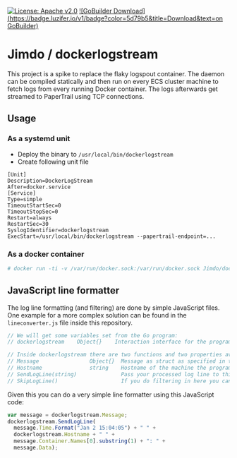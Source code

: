 [![License: Apache v2.0](https://badge.luzifer.io/v1/badge?color=5d79b5&title=license&text=Apache+v2.0)](http://www.apache.org/licenses/LICENSE-2.0)
[![GoBuilder Download](https://badge.luzifer.io/v1/badge?color=5d79b5&title=Download&text=on GoBuilder)](https://gobuilder.me/github.com/Jimdo/dockerlogstream)


# Jimdo / dockerlogstream

This project is a spike to replace the flaky logspout container. The daemon can be compiled statically and then run on every ECS cluster machine to fetch logs from every running Docker container. The logs afterwards get streamed to PaperTrail using TCP connections.

## Usage

### As a systemd unit

- Deploy the binary to `/usr/local/bin/dockerlogstream`
- Create following unit file

```
[Unit]
Description=DockerLogStream
After=docker.service
[Service]
Type=simple
TimeoutStartSec=0
TimeoutStopSec=0
Restart=always
RestartSec=30
SyslogIdentifier=dockerlogstream
ExecStart=/usr/local/bin/dockerlogstream --papertrail-endpoint=...
```

### As a docker container

```bash
# docker run -ti -v /var/run/docker.sock:/var/run/docker.sock Jimdo/dockerlogstream --papertrail-endpoint=...
```

## JavaScript line formatter

The log line formatting (and filtering) are done by simple JavaScript files. One example for a more complex solution can be found in the `lineconverter.js` file inside this repository.

```javascript
// We will get some variables set from the Go program:
// dockerlogstream    Object{}    Interaction interface for the program

// Inside dockerlogstream there are two functions and two properties available:
// Message                Object{}  Message as struct as specified in types.go
// Hostname               string    Hostname of the machine the program is running on
// SendLogLine(string)              Pass your processed log line to this function
// SkipLogLine()                    If you do filtering in here you can skip lines with this function
```

Given this you can do a very simple line formatter using this JavaScript code:

```javascript
var message = dockerlogstream.Message;
dockerlogstream.SendLogLine(
  message.Time.Format("Jan 2 15:04:05") + " " +
  dockerlogstream.Hostname + " " +
  message.Container.Names[0].substring(1) + ": " +
  message.Data);
```
